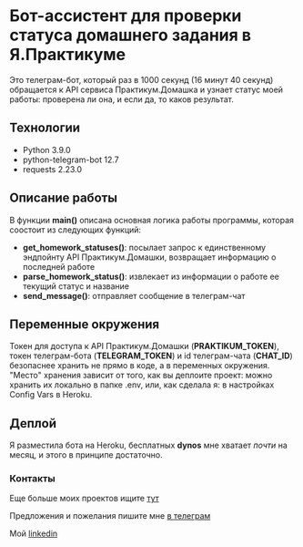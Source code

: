 # Бот-ассистент для проверки статуса домашнего задания в Я.Практикуме

Это телеграм-бот, который раз в 1000 секунд (16 минут 40 секунд) обращается к API сервиса Практикум.Домашка и узнает статус моей работы: проверена ли она, и если да, то каков результат.

## Технологии

- Python 3.9.0
- python-telegram-bot 12.7
- requests 2.23.0

## Описание работы

В функции **main()** описана основная логика работы программы, которая соостоит из следующих функций:
- **get_homework_statuses()**: посылает запрос к единственному эндпойнту API Практикум.Домашки, возвращает информацию о последней работе
- **parse_homework_status()**: извлекает из информации о работе ее текущий статус и название
- **send_message()**: отправляет сообщение в телеграм-чат

## Переменные окружения
Токен для доступа к API Практикум.Домашки (**PRAKTIKUM_TOKEN**), токен телеграм-бота (**TELEGRAM_TOKEN**) и id телеграм-чата (**CHAT_ID**) безопаснее хранить не прямо в коде, а в переменных окружения. "Место" хранения зависит от того, как вы деплоите проект: можно хранить их локально в папке .env, или, как сделала я: в настройках Config Vars в Heroku.

## Деплой
Я разместила бота на Heroku, бесплатных **dynos** мне хватает *почти* на месяц, и этого в принципе достаточно.

### Контакты
Еще больше моих проектов ищите [тут](https://github.com/AnnaBaziruwiha)

Предложения и пожелания пишите мне [в телеграм](https://t.me/a_bzrwh)

Мой [linkedin](https://www.linkedin.com/in/annabaziruwiha/)

